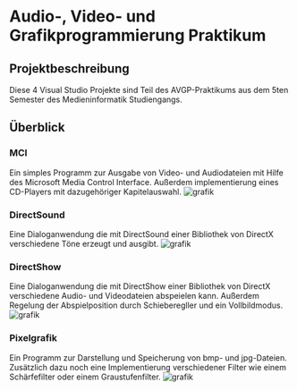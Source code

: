 # Audio-, Video- und Grafikprogrammierung Praktikum
## Projektbeschreibung
Diese 4 Visual Studio Projekte sind Teil des AVGP-Praktikums aus dem 5ten Semester des Medieninformatik Studiengangs.

## Überblick
### MCI
Ein simples Programm zur Ausgabe von Video- und Audiodateien mit Hilfe des Microsoft Media Control Interface.
Außerdem implementierung eines CD-Players mit dazugehöriger Kapitelauswahl.
![grafik](https://github.com/jorezst/SEM5-AVGP/assets/129400201/44c25abb-bd0a-4a00-8eee-a9c314101075)

### DirectSound
Eine Dialoganwendung die mit DirectSound einer Bibliothek von DirectX verschiedene Töne erzeugt und ausgibt.
![grafik](https://github.com/jorezst/SEM5-AVGP/assets/129400201/65418672-eeb2-4571-b67b-04ebeb411df1)

### DirectShow
Eine Dialoganwendung die mit DirectShow einer Bibliothek von DirectX verschiedene Audio- und Videodateien abspeielen kann.
Außerdem Regelung der Abspielposition durch Schieberegller und ein Vollbildmodus.
![grafik](https://github.com/jorezst/SEM5-AVGP/assets/129400201/281e1218-85c6-45b1-9645-31d65e5a7b5a)

### Pixelgrafik
Ein Programm zur Darstellung und Speicherung von bmp- und jpg-Dateien.
Zusätzlich dazu noch eine Implementierung verschiedener Filter wie einem Schärfefilter oder einem Graustufenfilter.
![grafik](https://github.com/jorezst/SEM5-AVGP/assets/129400201/801d4aa9-b445-4cc1-bc90-0f8aed77dae5)


